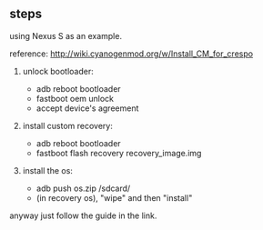 steps
---------------

using Nexus S as an example.

reference: http://wiki.cyanogenmod.org/w/Install_CM_for_crespo

1. unlock bootloader:   
	- adb reboot bootloader  
	- fastboot oem unlock  
	- accept device's agreement

2. install custom recovery:  
	- adb reboot bootloader  
	- fastboot flash recovery recovery_image.img

3. install the os:  
	- adb push os.zip /sdcard/  
	- (in recovery os), "wipe" and then "install"

anyway just follow the guide in the link.

